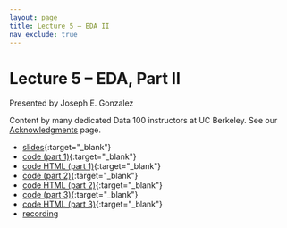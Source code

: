 ```yaml
---
layout: page
title: Lecture 5 – EDA II
nav_exclude: true
---
```


# Lecture 5 – EDA, Part II

Presented by Joseph E. Gonzalez 

Content by many dedicated Data 100 instructors at UC Berkeley. See our [Acknowledgments](../../acks) page.

- [slides](https://docs.google.com/presentation/d/10hMVxwNOFpC5kjZ18xVB1aHR_MnNLf6OmRFfYAZBKNY/edit?usp=sharing){:target="_blank"}
- [code (part 1)](https://data100.datahub.berkeley.edu/hub/user-redirect/git-pull?repo=https%3A%2F%2Fgithub.com%2FDS-100%2Fsp24-student&urlpath=lab%2Ftree%2Fsp24-student%2Flecture%2Flec05%2Flec05-part-1-eda-tuberculosis.ipynb&branch=main){:target="_blank"}
- [code HTML (part 1)](../../resources/assets/lectures/lec05/lec05-part-1.html){:target="_blank"}
- [code (part 2)](https://data100.datahub.berkeley.edu/hub/user-redirect/git-pull?repo=https%3A%2F%2Fgithub.com%2FDS-100%2Fsp24-student&urlpath=lab%2Ftree%2Fsp24-student%2Flecture%2Flec05%2Flec05-part-2-eda-structure.ipynb&branch=main){:target="_blank"}
- [code HTML (part 2)](../../resources/assets/lectures/lec05/lec05-part-2.html){:target="_blank"}
- [code (part 3)](https://data100.datahub.berkeley.edu/hub/user-redirect/git-pull?repo=https%3A%2F%2Fgithub.com%2FDS-100%2Fsp24-student&urlpath=lab%2Ftree%2Fsp24-student%2Flecture%2Flec05%2Flec05-part-3-eda-Mauna-Loa-CO2.ipynb&branch=main){:target="_blank"}
- [code HTML (part 3)](../../resources/assets/lectures/lec05/lec05-part-3.html){:target="_blank"}
- [recording](https://youtu.be/oZnuyKFRWvQ)

